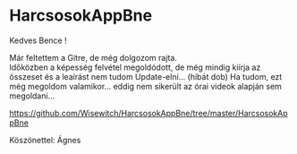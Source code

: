 # HarcsosokAppBne

Kedves Bence ! 

Már feltettem a Gitre, de még dolgozom rajta.  
Időközben a képesség felvétel megoldódott, de még mindig kiírja az összeset és a leaírást nem tudom Update-elni... (hibát dob) 
Ha tudom, ezt még megoldom valamikor... eddig nem sikerült az órai videok alapján sem megoldani... 

https://github.com/Wisewitch/HarcsosokAppBne/tree/master/HarcsosokAppBne

Köszönettel: 
Ágnes 
